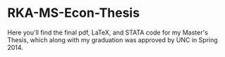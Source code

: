 RKA-MS-Econ-Thesis
==================
Here you'll find the final pdf, LaTeX, and STATA code for my Master's Thesis, which along with my graduation was approved by UNC in Spring 2014.
